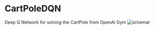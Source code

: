 # CartPoleDQN
Deep Q Network for solving the CartPole from OpenAI Gym
![schemat](https://user-images.githubusercontent.com/28646893/48311900-e4c13800-e5a6-11e8-9dbe-f856cb78611c.JPG)
